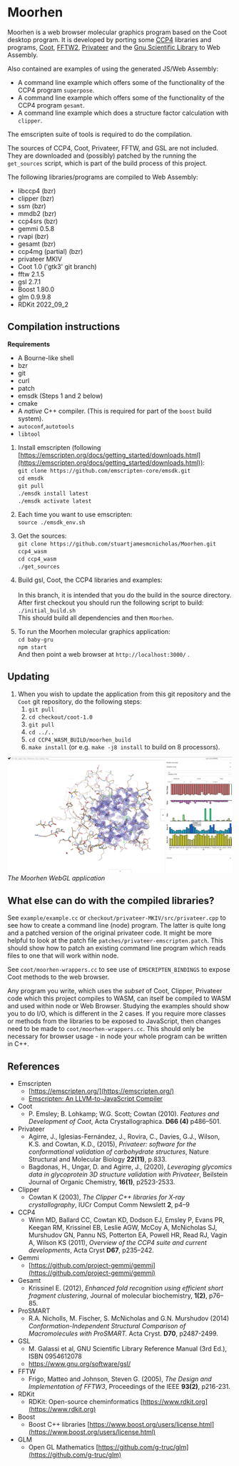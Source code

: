 # Moorhen

Moorhen is a web browser molecular graphics program based on the Coot desktop program.
It is developed by porting some [CCP4](https://www.ccp4.ac.uk/) libraries and programs, [Coot](https://www2.mrc-lmb.cam.ac.uk/personal/pemsley/coot/), [FFTW2](https://www.fftw.org/), [Privateer](https://github.com/glycojones/privateer) and the [Gnu Scientific Library](https://www.gnu.org/software/gsl/) to Web Assembly.

Also contained are examples of using the generated JS/Web Assembly:

* A command line example which offers some of the functionality of the CCP4 program `superpose`.
* A command line example which offers some of the functionality of the CCP4 program `gesamt`.
* A command line example which does a structure factor calculation with `clipper`.

The emscripten suite of tools is required to do the
compilation.

The sources of CCP4, Coot, Privateer, FFTW, and GSL are not included. They are downloaded and (possibly) patched by the running
the `get_sources` script, which is part of the build process of this project.

The following libraries/programs are compiled to Web Assembly:
* libccp4 (bzr)
* clipper (bzr)
* ssm (bzr)
* mmdb2 (bzr)
* ccp4srs (bzr)
* gemmi 0.5.8
* rvapi (bzr)
* gesamt (bzr)
* ccp4mg (partial) (bzr)
* privateer MKIV
* Coot 1.0 ('gtk3' git branch)
* fftw 2.1.5
* gsl 2.7.1
* Boost 1.80.0
* glm 0.9.9.8
* RDKit 2022_09_2

## **Compilation instructions**

**Requirements** 

* A Bourne-like shell
* bzr
* git
* curl
* patch
* emsdk (Steps 1 and 2 below)
* cmake
* A *native* C++ compiler. (This is required for part of the `boost` build system).
* `autoconf`,`autotools`
* `libtool`

1. Install emscripten (following  [https://emscripten.org/docs/getting_started/downloads.html](https://emscripten.org/docs/getting_started/downloads.html)):  
`git clone https://github.com/emscripten-core/emsdk.git`  
`cd emsdk`  
`git pull`  
`./emsdk install latest`  
`./emsdk activate latest`

2. Each time you want to use emscripten:  
`source ./emsdk_env.sh`

3. Get the sources:  
`git clone https://github.com/stuartjamesmcnicholas/Moorhen.git ccp4_wasm`  
`cd ccp4_wasm`  
`./get_sources`

4. Build gsl, Coot, the CCP4 libraries and examples:  
<br>In this branch, it is intended that you do the build in the source directory. 
<br/>After first checkout you should run the following script to build:  
`./initial_build.sh`  
This should build all dependencies and then `Moorhen`. 

5. To run the Moorhen molecular graphics application:  
`cd baby-gru`  
`npm start`  
And then point a web browser at `http://localhost:3000/` .  

## **Updating**

1. When you wish to update the application from this git repository and the `Coot` git repository, do the following steps:  
    1. `git pull`
    2. `cd checkout/coot-1.0`
    3. `git pull`
    4. `cd ../..`
    5. `cd CCP4_WASM_BUILD/moorhen_build`
    6. `make install` (or e.g. `make -j8 install` to build on 8 processors).

![Moorhen](web_example/baby_gru.png)
*The Moorhen WebGL application*

## **What else can do with the compiled libraries?**

See `example/example.cc` or `checkout/privateer-MKIV/src/privateer.cpp` to see how to create a command line (node) program. The
latter is quite long and a patched version of the original privateer code. It might be more helpful to look at the patch file
`patches/privateer-emscripten.patch`. This should show how to patch an existing command line program which reads files to one
that will work within node.

See `coot/moorhen-wrappers.cc` to see use of `EMSCRIPTEN_BINDINGS` to expose Coot methods to the web browser.

Any program you write, which uses the *subset* of Coot, Clipper, Privateer code which this project compiles to WASM, can
itself be compiled to WASM and used within node or Web Browser. Studying the examples should show you to do I/O, which is
different in the 2 cases. If you require more classes or methods from the libraries to be exposed to JavaScript, then changes need to be made to
`coot/moorhen-wrappers.cc`. This should only be necessary for browser usage - in node your whole program can be written in C++.

## **References**

* Emscripten
    *   [https://emscripten.org/](https://emscripten.org/)
    *   [Emscripten: An LLVM-to-JavaScript Compiler](https://github.com/emscripten-core/emscripten/blob/main/docs/paper.pdf)
* Coot
    * P. Emsley; B. Lohkamp; W.G. Scott; Cowtan (2010). *Features and Development of Coot*, Acta Crystallographica. **D66 (4)** p486–501.
* Privateer
    * Agirre, J., Iglesias-Fernández, J., Rovira, C., Davies, G.J., Wilson, K.S. and Cowtan, K.D., (2015), *Privateer: software for the conformational validation of carbohydrate structures*, Nature Structural and Molecular Biology **22(11)**, p.833.
    * Bagdonas, H., Ungar, D. and Agirre, J., (2020), *Leveraging glycomics data in glycoprotein 3D structure validation with Privateer*, Beilstein Journal of Organic Chemistry, **16(1)**, p2523-2533.
* Clipper
    * Cowtan K (2003), *The Clipper C++ libraries for X‐ray crystallography*, IUCr Comput Comm Newslett **2**, p4–9
* CCP4
    * Winn MD, Ballard CC, Cowtan KD, Dodson EJ, Emsley P, Evans PR, Keegan RM, Krissinel EB, Leslie AGW, McCoy A, McNicholas SJ, Murshudov GN, Pannu NS, Potterton EA, Powell HR, Read RJ, Vagin A, Wilson KS (2011), *Overview of the CCP4 suite and current developments*, Acta Cryst **D67**, p235–242. 
* Gemmi
    *   [https://github.com/project-gemmi/gemmi](https://github.com/project-gemmi/gemmi)
* Gesamt
    *   Krissinel E. (2012), *Enhanced fold recognition using efficient short fragment clustering*, Journal of molecular biochemistry, **1(2)**, p76–85.
* ProSMART
    * R.A. Nicholls, M. Fischer, S. McNicholas and G.N. Murshudov (2014) *Conformation-Independent Structural Comparison of Macromolecules with ProSMART.* Acta Cryst. **D70**, p2487-2499.
* GSL
    * M. Galassi et al, GNU Scientific Library Reference Manual (3rd Ed.), ISBN 0954612078
    * https://www.gnu.org/software/gsl/
* FFTW
    *   Frigo, Matteo and Johnson, Steven G. (2005), *The Design and Implementation of FFTW3*, Proceedings of the IEEE **93(2)**, p216-231.
* RDKit
    *  RDKit: Open-source cheminformatics [https://www.rdkit.org](https://www.rdkit.org)
* Boost
    * Boost C++ libraries [https://www.boost.org/users/license.html](https://www.boost.org/users/license.html)
* GLM
    * Open GL Mathematics [https://github.com/g-truc/glm](https://github.com/g-truc/glm)

